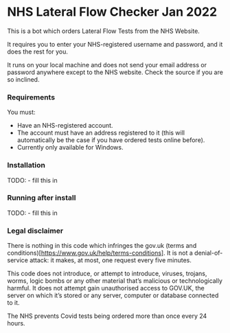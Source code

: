 # NHS Lateral Flow Checker Jan 2022

This is a bot which orders Lateral Flow Tests from the NHS Website.

It requires you to enter your NHS-registered username and password, and it does the rest for you.

It runs on your local machine and does not send your email address or password anywhere except to the NHS website. Check the source if you are so inclined.

### Requirements

You must:

- Have an NHS-registered account.
- The account must have an address registered to it (this will automatically be the case if you have ordered tests online before).
- Currently only available for Windows.

### Installation 

TODO: - fill this in

### Running after install

TODO: - fill this in

### Legal disclaimer

There is nothing in this code which infringes the gov.uk (terms and conditions)[https://www.gov.uk/help/terms-conditions]. It is not a denial-of-service attack: it makes, at most, one request every five minutes. 

This code does not introduce, or attempt to introduce, viruses, trojans, worms, logic bombs or any other material that’s malicious or technologically harmful. It does not attempt gain unauthorised access to GOV.UK, the server on which it’s stored or any server, computer or database connected to it.

The NHS prevents Covid tests being ordered more than once every 24 hours.